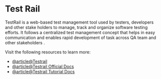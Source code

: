 # Test Rail

TestRail is a web-based test management tool used by testers, developers and other stake holders to manage, track and organize software testing efforts. It follows a centralized test management concept that helps in easy communication and enables rapid development of task across QA team and other stakeholders .

Visit the following resources to learn more:

- [@article@Testrail](https://www.gurock.com/testrail/)
- [@article@Testrail Official Docs](https://support.gurock.com/hc/en-us/)
- [@article@Testrail Tutorial Docs](https://www.tutorialspoint.com/testrail/testrail_introduction.htm)
